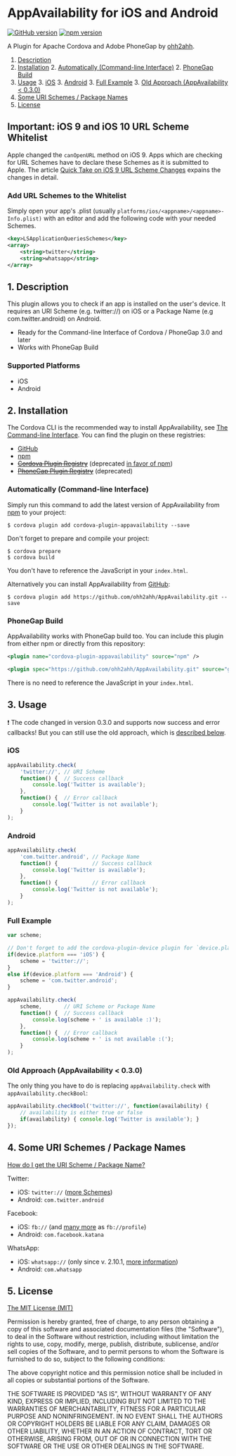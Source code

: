 # AppAvailability for iOS and Android

[![GitHub version](https://badge.fury.io/gh/ohh2ahh%2FAppAvailability.svg)](https://badge.fury.io/gh/ohh2ahh%2FAppAvailability) [![npm version](https://badge.fury.io/js/cordova-plugin-appavailability.svg)](https://badge.fury.io/js/cordova-plugin-appavailability)

A Plugin for Apache Cordova and Adobe PhoneGap by [ohh2ahh](http://ohh2ahh.com).

1. [Description](https://github.com/ohh2ahh/AppAvailability#1-description)
2. [Installation](https://github.com/ohh2ahh/AppAvailability#2-installation)
	2. [Automatically (Command-line Interface)](https://github.com/ohh2ahh/AppAvailability#automatically-command-line-interface)
	2. [PhoneGap Build](https://github.com/ohh2ahh/AppAvailability#phonegap-build)
3. [Usage](https://github.com/ohh2ahh/AppAvailability#3-usage)
	3. [iOS](https://github.com/ohh2ahh/AppAvailability#ios)
	3. [Android](https://github.com/ohh2ahh/AppAvailability#android)
	3. [Full Example](https://github.com/ohh2ahh/AppAvailability#full-example)
	3. [Old Approach (AppAvailability < 0.3.0)](https://github.com/ohh2ahh/AppAvailability#old-approach-appavailability--030)
4. [Some URI Schemes / Package Names](https://github.com/ohh2ahh/AppAvailability#4-some-uri-schemes--package-names)
5. [License](https://github.com/ohh2ahh/AppAvailability#5-license)

## Important: iOS 9 and iOS 10 URL Scheme Whitelist
Apple changed the `canOpenURL` method on iOS 9. Apps which are checking for URL Schemes have to declare these Schemes as it is submitted to Apple. The article [Quick Take on iOS 9 URL Scheme Changes](http://awkwardhare.com/post/121196006730/quick-take-on-ios-9-url-scheme-changes) expains the changes in detail.

### Add URL Schemes to the Whitelist
Simply open your app's .plist (usually `platforms/ios/<appname>/<appname>-Info.plist)` with an editor and add the following code with your needed Schemes.

```xml
<key>LSApplicationQueriesSchemes</key>
<array>
    <string>twitter</string>
    <string>whatsapp</string>
</array>
```

## 1. Description

This plugin allows you to check if an app is installed on the user's device.
It requires an URI Scheme (e.g. twitter://) on iOS or a Package Name (e.g com.twitter.android) on Android.

* Ready for the Command-line Interface of Cordova / PhoneGap 3.0 and later
* Works with PhoneGap Build

### Supported Platforms

* iOS
* Android

## 2. Installation

The Cordova CLI is the recommended way to install AppAvailability, see [The Command-line Interface](http://cordova.apache.org/docs/en/4.0.0/guide_cli_index.md.html#The%20Command-Line%20Interface). You can find the plugin on these registries:
* [GitHub](https://github.com/ohh2ahh/AppAvailability)
* [npm](https://www.npmjs.com/package/cordova-plugin-appavailability)
* ~~[Cordova Plugin Registry](http://plugins.cordova.io/#/package/com.ohh2ahh.plugins.appavailability)~~ (deprecated [in favor of npm](http://cordova.apache.org/announcements/2015/04/21/plugins-release-and-move-to-npm.html))
* ~~[PhoneGap Plugin Registry](https://build.phonegap.com/plugins/1054)~~ (deprecated)

### Automatically (Command-line Interface)

Simply run this command to add the latest version of AppAvailability from [npm](https://www.npmjs.com/package/cordova-plugin-appavailability) to your project:
```
$ cordova plugin add cordova-plugin-appavailability --save
```

Don't forget to prepare and compile your project:
```
$ cordova prepare
$ cordova build
```

You don't have to reference the JavaScript in your `index.html`.

Alternatively you can install AppAvailability from [GitHub](https://github.com/ohh2ahh/AppAvailability):
```
$ cordova plugin add https://github.com/ohh2ahh/AppAvailability.git --save
```

### PhoneGap Build

AppAvailability works with PhoneGap build too. You can include this plugin from either npm or directly from this repository:
```xml
<plugin name="cordova-plugin-appavailability" source="npm" />
```
```xml
<plugin spec="https://github.com/ohh2ahh/AppAvailability.git" source="git" />
```

There is no need to reference the JavaScript in your `index.html`.

## 3. Usage

:exclamation: The code changed in version 0.3.0 and supports now success and error callbacks! But you can still use the old approach, which is [described below](https://github.com/ohh2ahh/AppAvailability#old-approach-appavailability--030).

### iOS

```javascript
appAvailability.check(
    'twitter://', // URI Scheme
    function() {  // Success callback
        console.log('Twitter is available');
    },
    function() {  // Error callback
        console.log('Twitter is not available');
    }
);
```

### Android

```javascript
appAvailability.check(
    'com.twitter.android', // Package Name
    function() {           // Success callback
        console.log('Twitter is available');
    },
    function() {           // Error callback
        console.log('Twitter is not available');
    }
);
```

### Full Example

```javascript
var scheme;

// Don't forget to add the cordova-plugin-device plugin for `device.platform`
if(device.platform === 'iOS') {
    scheme = 'twitter://';
}
else if(device.platform === 'Android') {
    scheme = 'com.twitter.android';
}

appAvailability.check(
    scheme,       // URI Scheme or Package Name
    function() {  // Success callback
        console.log(scheme + ' is available :)');
    },
    function() {  // Error callback
        console.log(scheme + ' is not available :(');
    }
);
```

### Old Approach (AppAvailability < 0.3.0)

The only thing you have to do is replacing `appAvailability.check` with `appAvailability.checkBool`:

```javascript
appAvailability.checkBool('twitter://', function(availability) {
    // availability is either true or false
    if(availability) { console.log('Twitter is available'); }
});
```

## 4. Some URI Schemes / Package Names

[How do I get the URI Scheme / Package Name?](https://github.com/ohh2ahh/AppAvailability/issues/2#issuecomment-22203591)

Twitter:
* iOS: `twitter://` ([more Schemes](http://wiki.akosma.com/IPhone_URL_Schemes#Twitter))
* Android: `com.twitter.android`

Facebook:
* iOS: `fb://` (and [many more](http://wiki.akosma.com/IPhone_URL_Schemes#Facebook) as `fb://profile`)
* Android: `com.facebook.katana`

WhatsApp:
* iOS: `whatsapp://` (only since v. 2.10.1, [more information](http://www.whatsapp.com/faq/en/iphone/23559013))
* Android: `com.whatsapp`

## 5. License

[The MIT License (MIT)](http://www.opensource.org/licenses/mit-license.html)

Permission is hereby granted, free of charge, to any person obtaining a copy
of this software and associated documentation files (the "Software"), to deal
in the Software without restriction, including without limitation the rights
to use, copy, modify, merge, publish, distribute, sublicense, and/or sell
copies of the Software, and to permit persons to whom the Software is
furnished to do so, subject to the following conditions:

The above copyright notice and this permission notice shall be included in
all copies or substantial portions of the Software.

THE SOFTWARE IS PROVIDED "AS IS", WITHOUT WARRANTY OF ANY KIND, EXPRESS OR
IMPLIED, INCLUDING BUT NOT LIMITED TO THE WARRANTIES OF MERCHANTABILITY,
FITNESS FOR A PARTICULAR PURPOSE AND NONINFRINGEMENT. IN NO EVENT SHALL THE
AUTHORS OR COPYRIGHT HOLDERS BE LIABLE FOR ANY CLAIM, DAMAGES OR OTHER
LIABILITY, WHETHER IN AN ACTION OF CONTRACT, TORT OR OTHERWISE, ARISING FROM,
OUT OF OR IN CONNECTION WITH THE SOFTWARE OR THE USE OR OTHER DEALINGS IN
THE SOFTWARE.
